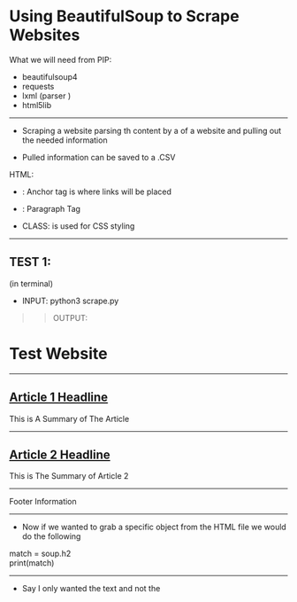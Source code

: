 # Using BeautifulSoup to Scrape Websites


What we will need from PIP:
- beautifulsoup4
- requests
- lxml (parser )
- html5lib

-----------------------------------

* Scraping a website parsing th content by a of a website and pulling out the needed information

* Pulled information can be saved to a .CSV


HTML:
- <a>: Anchor tag is where links will be placed

- <p>: Paragraph Tag


- CLASS: is used for CSS styling

---------
TEST 1:
----------
(in terminal)

- INPUT: python3 scrape.py

>> OUTPUT:

<!DOCTYPE html>
<html>
 <head>
  <meta charset="utf-8"/>
  <meta content="IE=edge" http-equiv="X-UA-Compatible"/>
  <title>
  </title>
  <link href="" rel="stylesheet"/>
 </head>
 <body>
  <h1 id="site_title">
   Test Website
  </h1>
  <hr/>
  <div class="article">
   <h2>
    <a href="article_1.html">
     Article 1 Headline
    </a>
   </h2>
   <p>
    This is A Summary of The Article
   </p>
  </div>
  <hr/>
  <div class="article">
   <h2>
    <a href="article_2.html">
     Article 2 Headline
    </a>
   </h2>
   <p>
    This is The Summary of Article 2
   </p>
  </div>
  <hr/>
  <div class="footer">
   <p>
    Footer Information
   </p>
  </div>
 </body>
</html>

-------------------------------------------------------------
- Now if we wanted to grab a specific object from the HTML file we would do 
the following

 match = soup.h2  
 print(match)  

-------------------------------------------------------------
- Say I only wanted the text and not the <title> tags, we would do the following:

match = soup.h2.text
print(match)

OUTPUT: Article 1 Headline


-------------------------------------------------------------
- As you can see when we run this we are only pulling the first H2, though what
if that wasnt what we were looking for, what if what we wanted was a lil more
down the page or if were looking for the FOOTER h2?

match = soup.find('div',class_='footer')
print(match

OUTPUT:

<div class="footer">
<p>Footer Information</p>
</div>


- the find() method will allow the user to scrape a specific area of the source code 

-  within the find() method we can pass in arguments to find exactly what we re looking for

  ('div', class_='footer') 


  ARGUMENTS

- div : is what we re looking for

* NOTE: that these tags may match any attributes that we might have so, instead of a class we can also search for an ID (within HTML FILE) 

- class_'footer': NOTE:  The read reason for the _ is class is a SPECIAL keyword within Python

-------------------------------------------------------------

article = soup.find('div',class_='article')
# print(match)

headline = article.h2.a.text
print(headline)

>> OUTPUT: Article 1 Headline

-------------------------------------------------------------

article = soup.find('div',class_='article')
# print(match)

headline = article.h2.a.text
print(headline)

summary = article.p.text
print(summary)

>> OUTPUT: 

Article 1 Headline
This is A Summary of The Article

-------------------------------------------------------------

- Now that we know exacly what we are looking for, we can go ahead and create a (FOR) loop to scrape up everything that matches our search:

	for article in soup.find_all('div',class_='article'):
	print()
	headline = article.h2.a.text
	print(headline)
	
	summary = article.p.text
	print(summary)

	print()

>> OUTPUT:

Article 1 Headline
This is A Summary of The Article


Article 2 Headline
This is The Summary of Article 2

-------------------------------------------------------------

				# SCRAPING FROM AN ACTUAL SITE

- https://coreyms.com/

	source = requests.get('https://coreyms.com/').text
	soup = BeautifulSoup(source,'lxml')
	
	print(soup.prettify())


>> OUTPUT:

	(WARNINING: SOUCE CODE BELOW LIKE VERY VERY LONG)

  zip
          </a>
          ,
          <a href="https://coreyms.com/tag/zipfile" rel="tag">
           zipfile
          </a>
         </span>
        </p>
       </footer>
      </article>
      <article class="post-1665 post type-post status-publish format-standard has-post-thumbnail category-development category-python tag-data-analysis tag-data-science tag-stack-overflow entry" itemscope="" itemtype="https://schema.org/CreativeWork">
       <header class="entry-header">
        <h2 class="entry-title" itemprop="headline">
         <a class="entry-title-link" href="https://coreyms.com/development/python/python-data-science-tutorial-analyzing-the-2019-stack-overflow-developer-survey" rel="bookmark">
          Python Data Science Tutorial: Analyzing the 2019 Stack Overflow Developer Survey
         </a>
        </h2>
        <p class="entry-meta">
         <time class="entry-time" datetime="2019-10-17T12:35:51-04:00" itemprop="datePublished">
          October 17, 2019
         </time>
         by
         <span class="entry-author" itemprop="author" itemscope="" itemtype="https://schema.org/Person">
          <a class="entry-author-link" href="https://coreyms.com/author/coreymschafer" itemprop="url" rel="author">
           <span class="entry-author-name" itemprop="name">
            Corey Schafer
           </span>
          </a>
         </span>
         <span class="entry-comments-link">
          <a href="https://coreyms.com/development/python/python-data-science-tutorial-analyzing-the-2019-stack-overflow-developer-survey#respond">
           <span class="dsq-postid" data-dsqidentifier="1665 http://coreyms.com/?p=1665">
            Leave a Comment
           </span>
          </a>
         </span>
        </p>
       </header>
       <div class="entry-content" itemprop="text">
        <p>
         In this Python Programming video, we will be learning how to download and analyze real-world data from the 2019 Stack Overflow Developer Survey. This is terrific practice for anyone getting into the data science field. We will learn different ways to analyze this data and also some best practices. Let’s get started…
        </p>
        <figure class="wp-block-embed-youtube wp-block-embed is-type-video is-provider-youtube wp-embed-aspect-16-9 wp-has-aspect-ratio">
         <div class="wp-block-embed__wrapper">
          <span class="embed-youtube" style="text-align:center; display: block;">
           <iframe allowfullscreen="true" class="youtube-player" height="360" src="https://www.youtube.com/embed/_P7X8tMplsw?version=3&amp;rel=1&amp;fs=1&amp;autohide=2&amp;showsearch=0&amp;showinfo=1&amp;iv_load_policy=1&amp;wmode=transparent" style="border:0;" width="640">
           </iframe>
          </span>
         </div>
        </figure>
       </div>
       <footer class="entry-footer">
        <p class="entry-meta">
         <span class="entry-categories">
          Filed Under:
          <a href="https://coreyms.com/category/development" rel="category tag">
           Development
          </a>
          ,
          <a href="https://coreyms.com/category/development/python" rel="category tag">
           Python
          </a>
         </span>
         <span class="entry-tags">
          Tagged With:
          <a href="https://coreyms.com/tag/data-analysis" rel="tag">
           data analysis
          </a>
          ,
          <a href="https://coreyms.com/tag/data-science" rel="tag">
           Data Science
          </a>
          ,
          <a href="https://coreyms.com/tag/stack-overflow" rel="tag">
           stack overflow
          </a>
         </span>
        </p>
       </footer>
      </article>
      <article class="post-1661 post type-post status-publish format-standard has-post-thumbnail category-development category-python tag-asynchronous tag-concurrent-futures tag-multiprocessing tag-parallel tag-threading entry" itemscope="" itemtype="https://schema.org/CreativeWork">
       <header class="entry-header">
        <h2 class="entry-title" itemprop="headline">
         <a class="entry-title-link" href="https://coreyms.com/development/python/python-multiprocessing-tutorial-run-code-in-parallel-using-the-multiprocessing-module" rel="bookmark">
          Python Multiprocessing Tutorial: Run Code in Parallel Using the Multiprocessing Module
         </a>
        </h2>
        <p class="entry-meta">
         <time class="entry-time" datetime="2019-09-21T10:59:18-04:00" itemprop="datePublished">
          September 21, 2019
         </time>
         by
         <span class="entry-author" itemprop="author" itemscope="" itemtype="https://schema.org/Person">
          <a class="entry-author-link" href="https://coreyms.com/author/coreymschafer" itemprop="url" rel="author">
           <span class="entry-author-name" itemprop="name">
            Corey Schafer
           </span>
          </a>
         </span>
         <span class="entry-comments-link">
          <a href="https://coreyms.com/development/python/python-multiprocessing-tutorial-run-code-in-parallel-using-the-multiprocessing-module#respond">
           <span class="dsq-postid" data-dsqidentifier="1661 http://coreyms.com/?p=1661">
            Leave a Comment
           </span>
          </a>
         </span>
        </p>
       </header>
       <div class="entry-content" itemprop="text">
        <p>
         In this Python Programming video, we will be learning how to run code in parallel using the multiprocessing module. We will also look at how to process multiple high-resolution images at the same time using a ProcessPoolExecutor from the concurrent.futures module. Let’s get started…
        </p>
        <figure class="wp-block-embed-youtube wp-block-embed is-type-video is-provider-youtube wp-embed-aspect-16-9 wp-has-aspect-ratio">
         <div class="wp-block-embed__wrapper">
          <span class="embed-youtube" style="text-align:center; display: block;">
           <iframe allowfullscreen="true" class="youtube-player" height="360" src="https://www.youtube.com/embed/fKl2JW_qrso?version=3&amp;rel=1&amp;fs=1&amp;autohide=2&amp;showsearch=0&amp;showinfo=1&amp;iv_load_policy=1&amp;wmode=transparent" style="border:0;" width="640">
           </iframe>
          </span>
         </div>
        </figure>
       </div>
       <footer class="entry-footer">
        <p class="entry-meta">
         <span class="entry-categories">
          Filed Under:
          <a href="https://coreyms.com/category/development" rel="category tag">
           Development
          </a>
          ,
          <a href="https://coreyms.com/category/development/python" rel="category tag">
           Python
          </a>
         </span>
         <span class="entry-tags">
          Tagged With:
          <a href="https://coreyms.com/tag/asynchronous" rel="tag">
           asynchronous
          </a>
          ,
          <a href="https://coreyms.com/tag/concurrent-futures" rel="tag">
           concurrent.futures
          </a>
          ,
          <a href="https://coreyms.com/tag/multiprocessing" rel="tag">
           multiprocessing
          </a>
          ,
          <a href="https://coreyms.com/tag/parallel" rel="tag">
           parallel
          </a>
          ,
          <a href="https://coreyms.com/tag/threading" rel="tag">
           threading
          </a>
         </span>
        </p>
       </footer>
      </article>
      <article class="post-1658 post type-post status-publish format-standard has-post-thumbnail category-development category-python tag-asynchronous tag-concurrency tag-multiprocessing tag-threading entry" itemscope="" itemtype="https://schema.org/CreativeWork">
       <header class="entry-header">
        <h2 class="entry-title" itemprop="headline">
         <a class="entry-title-link" href="https://coreyms.com/development/python/python-threading-tutorial-run-code-concurrently-using-the-threading-module" rel="bookmark">
          Python Threading Tutorial: Run Code Concurrently Using the Threading Module
         </a>
        </h2>
        <p class="entry-meta">
         <time class="entry-time" datetime="2019-09-12T10:49:54-04:00" itemprop="datePublished">
          September 12, 2019
         </time>
         by
         <span class="entry-author" itemprop="author" itemscope="" itemtype="https://schema.org/Person">
          <a class="entry-author-link" href="https://coreyms.com/author/coreymschafer" itemprop="url" rel="author">
           <span class="entry-author-name" itemprop="name">
            Corey Schafer
           </span>
          </a>
         </span>
         <span class="entry-comments-link">
          <a href="https://coreyms.com/development/python/python-threading-tutorial-run-code-concurrently-using-the-threading-module#respond">
           <span class="dsq-postid" data-dsqidentifier="1658 http://coreyms.com/?p=1658">
            Leave a Comment
           </span>
          </a>
         </span>
        </p>
       </header>
       <div class="entry-content" itemprop="text">
        <p>
         In this Python Programming video, we will be learning how to run threads concurrently using the threading module. We will also look at how to download multiple high-resolution images online using a ThreadPoolExecutor from the concurrent.futures module. Let’s get started…
        </p>
        <figure class="wp-block-embed-youtube wp-block-embed is-type-video is-provider-youtube wp-embed-aspect-16-9 wp-has-aspect-ratio">
         <div class="wp-block-embed__wrapper">
          <span class="embed-youtube" style="text-align:center; display: block;">
           <iframe allowfullscreen="true" class="youtube-player" height="360" src="https://www.youtube.com/embed/IEEhzQoKtQU?version=3&amp;rel=1&amp;fs=1&amp;autohide=2&amp;showsearch=0&amp;showinfo=1&amp;iv_load_policy=1&amp;wmode=transparent" style="border:0;" width="640">
           </iframe>
          </span>
         </div>
        </figure>
       </div>
       <footer class="entry-footer">
        <p class="entry-meta">
         <span class="entry-categories">
          Filed Under:
          <a href="https://coreyms.com/category/development" rel="category tag">
           Development
          </a>
          ,
          <a href="https://coreyms.com/category/development/python" rel="category tag">
           Python
          </a>
         </span>
         <span class="entry-tags">
          Tagged With:
          <a href="https://coreyms.com/tag/asynchronous" rel="tag">
           asynchronous
          </a>
          ,
          <a href="https://coreyms.com/tag/concurrency" rel="tag">
           concurrency
          </a>
          ,
          <a href="https://coreyms.com/tag/multiprocessing" rel="tag">
           multiprocessing
          </a>
          ,
          <a href="https://coreyms.com/tag/threading" rel="tag">
           threading
          </a>
         </span>
        </p>
       </footer>
      </article>
      <article class="post-1655 post type-post status-publish format-standard category-general entry" itemscope="" itemtype="https://schema.org/CreativeWork">
       <header class="entry-header">
        <h2 class="entry-title" itemprop="headline">
         <a class="entry-title-link" href="https://coreyms.com/general/update-2019-09-03" rel="bookmark">
          Update (2019-09-03)
         </a>
        </h2>
        <p class="entry-meta">
         <time class="entry-time" datetime="2019-09-03T16:42:01-04:00" itemprop="datePublished">
          September 3, 2019
         </time>
         by
         <span class="entry-author" itemprop="author" itemscope="" itemtype="https://schema.org/Person">
          <a class="entry-author-link" href="https://coreyms.com/author/coreymschafer" itemprop="url" rel="author">
           <span class="entry-author-name" itemprop="name">
            Corey Schafer
           </span>
          </a>
         </span>
         <span class="entry-comments-link">
          <a href="https://coreyms.com/general/update-2019-09-03#respond">
           <span class="dsq-postid" data-dsqidentifier="1655 http://coreyms.com/?p=1655">
            Leave a Comment
           </span>
          </a>
         </span>
        </p>
       </header>
       <div class="entry-content" itemprop="text">
        <p>
         Hey everyone. I wanted to give you an update on my videos. I will be releasing videos on threading and multiprocessing within the next week. Thanks so much for your patience. I currently have a temporary recording studio setup at my Airbnb that will allow me to record and edit the threading/multiprocessing videos. I am going to be moving into my new house in 10 days and once I have my recording studio setup then you can expect much faster video releases. I really appreciate how patient everyone has been while I go through this move, especially those of you who are contributing monthly through YouTube
        </p>
       </div>
       <footer class="entry-footer">
        <p class="entry-meta">
         <span class="entry-categories">
          Filed Under:
          <a href="https://coreyms.com/category/general" rel="category tag">
           General
          </a>
         </span>
        </p>
       </footer>
      </article>
      <article class="post-1651 post type-post status-publish format-standard has-post-thumbnail category-development category-python tag-vs-is tag-equality tag-identity entry" itemscope="" itemtype="https://schema.org/CreativeWork">
       <header class="entry-header">
        <h2 class="entry-title" itemprop="headline">
         <a class="entry-title-link" href="https://coreyms.com/development/python/python-quick-tip-the-difference-between-and-is-equality-vs-identity" rel="bookmark">
          Python Quick Tip: The Difference Between “==” and “is” (Equality vs Identity)
         </a>
        </h2>
        <p class="entry-meta">
         <time class="entry-time" datetime="2019-08-06T12:17:28-04:00" itemprop="datePublished">
          August 6, 2019
         </time>
         by
         <span class="entry-author" itemprop="author" itemscope="" itemtype="https://schema.org/Person">
          <a class="entry-author-link" href="https://coreyms.com/author/coreymschafer" itemprop="url" rel="author">
           <span class="entry-author-name" itemprop="name">
            Corey Schafer
           </span>
          </a>
         </span>
         <span class="entry-comments-link">
          <a href="https://coreyms.com/development/python/python-quick-tip-the-difference-between-and-is-equality-vs-identity#respond">
           <span class="dsq-postid" data-dsqidentifier="1651 http://coreyms.com/?p=1651">
            Leave a Comment
           </span>
          </a>
         </span>
        </p>
       </header>
       <div class="entry-content" itemprop="text">
        <p>
         In this Python Programming Tutorial, we will be learning the difference between using “==” and the “is” keyword when doing comparisons. The difference between these is that “==” checks to see if values are equal, and the “is” keyword checks their identity, which means it’s going to check if the values are identical in terms of being the same object in memory. We’ll learn more in the video. Let’s get started…
        </p>
        <figure class="wp-block-embed-youtube wp-block-embed is-type-video is-provider-youtube wp-embed-aspect-16-9 wp-has-aspect-ratio">
         <div class="wp-block-embed__wrapper">
          <span class="embed-youtube" style="text-align:center; display: block;">
           <iframe allowfullscreen="true" class="youtube-player" height="360" src="https://www.youtube.com/embed/mO_dS3rXDIs?version=3&amp;rel=1&amp;fs=1&amp;autohide=2&amp;showsearch=0&amp;showinfo=1&amp;iv_load_policy=1&amp;wmode=transparent" style="border:0;" width="640">
           </iframe>
          </span>
         </div>
        </figure>
       </div>
       <footer class="entry-footer">
        <p class="entry-meta">
         <span class="entry-categories">
          Filed Under:
          <a href="https://coreyms.com/category/development" rel="category tag">
           Development
          </a>
          ,
          <a href="https://coreyms.com/category/development/python" rel="category tag">
           Python
          </a>
         </span>
         <span class="entry-tags">
          Tagged With:
          <a href="https://coreyms.com/tag/vs-is" rel="tag">
           == vs is
          </a>
          ,
          <a href="https://coreyms.com/tag/equality" rel="tag">
           equality
          </a>
          ,
          <a href="https://coreyms.com/tag/identity" rel="tag">
           identity
          </a>
         </span>
        </p>
       </footer>
      </article>
      <article class="post-1647 post type-post status-publish format-standard has-post-thumbnail category-development category-python tag-standard-library tag-subprocess entry" itemscope="" itemtype="https://schema.org/CreativeWork">
       <header class="entry-header">
        <h2 class="entry-title" itemprop="headline">
         <a class="entry-title-link" href="https://coreyms.com/development/python/python-tutorial-calling-external-commands-using-the-subprocess-module" rel="bookmark">
          Python Tutorial: Calling External Commands Using the Subprocess Module
         </a>
        </h2>
        <p class="entry-meta">
         <time class="entry-time" datetime="2019-07-24T15:26:19-04:00" itemprop="datePublished">
          July 24, 2019
         </time>
         by
         <span class="entry-author" itemprop="author" itemscope="" itemtype="https://schema.org/Person">
          <a class="entry-author-link" href="https://coreyms.com/author/coreymschafer" itemprop="url" rel="author">
           <span class="entry-author-name" itemprop="name">
            Corey Schafer
           </span>
          </a>
         </span>
         <span class="entry-comments-link">
          <a href="https://coreyms.com/development/python/python-tutorial-calling-external-commands-using-the-subprocess-module#respond">
           <span class="dsq-postid" data-dsqidentifier="1647 http://coreyms.com/?p=1647">
            Leave a Comment
           </span>
          </a>
         </span>
        </p>
       </header>
       <div class="entry-content" itemprop="text">
        <p>
         In this Python Programming Tutorial, we will be learning how to run external commands using the subprocess module from the standard library. We will learn how to run commands, capture the output, handle errors, and also how to pipe output into other commands. Let’s get started…
        </p>
        <figure class="wp-block-embed-youtube wp-block-embed is-type-video is-provider-youtube wp-embed-aspect-16-9 wp-has-aspect-ratio">
         <div class="wp-block-embed__wrapper">
          <span class="embed-youtube" style="text-align:center; display: block;">
           <iframe allowfullscreen="true" class="youtube-player" height="360" src="https://www.youtube.com/embed/2Fp1N6dof0Y?version=3&amp;rel=1&amp;fs=1&amp;autohide=2&amp;showsearch=0&amp;showinfo=1&amp;iv_load_policy=1&amp;wmode=transparent" style="border:0;" width="640">
           </iframe>
          </span>
         </div>
        </figure>
       </div>
       <footer class="entry-footer">
        <p class="entry-meta">
         <span class="entry-categories">
          Filed Under:
          <a href="https://coreyms.com/category/development" rel="category tag">
           Development
          </a>
          ,
          <a href="https://coreyms.com/category/development/python" rel="category tag">
           Python
          </a>
         </span>
         <span class="entry-tags">
          Tagged With:
          <a href="https://coreyms.com/tag/standard-library" rel="tag">
           standard library
          </a>
          ,
          <a href="https://coreyms.com/tag/subprocess" rel="tag">
           subprocess
          </a>
         </span>
        </p>
       </footer>
      </article>
      <article class="post-1642 post type-post status-publish format-standard has-post-thumbnail category-development category-python tag-development-environment tag-visual-studio-code tag-visual-studios tag-vs-code tag-vscode entry" itemscope="" itemtype="https://schema.org/CreativeWork">
       <header class="entry-header">
        <h2 class="entry-title" itemprop="headline">
         <a class="entry-title-link" href="https://coreyms.com/development/python/visual-studio-code-windows-setting-up-a-python-development-environment-and-complete-overview" rel="bookmark">
          Visual Studio Code (Windows) – Setting up a Python Development Environment and Complete Overview
         </a>
        </h2>
        <p class="entry-meta">
         <time class="entry-time" datetime="2019-05-01T14:03:24-04:00" itemprop="datePublished">
          May 1, 2019
         </time>
         by
         <span class="entry-author" itemprop="author" itemscope="" itemtype="https://schema.org/Person">
          <a class="entry-author-link" href="https://coreyms.com/author/coreymschafer" itemprop="url" rel="author">
           <span class="entry-author-name" itemprop="name">
            Corey Schafer
           </span>
          </a>
         </span>
         <span class="entry-comments-link">
          <a href="https://coreyms.com/development/python/visual-studio-code-windows-setting-up-a-python-development-environment-and-complete-overview#respond">
           <span class="dsq-postid" data-dsqidentifier="1642 http://coreyms.com/?p=1642">
            Leave a Comment
           </span>
          </a>
         </span>
        </p>
       </header>
       <div class="entry-content" itemprop="text">
        <p>
         In this Python Programming Tutorial, we will be learning how to set up a Python development environment in VSCode on Windows. VSCode is a very nice free editor for writing Python applications and many developers are now switching over to this editor. In this video, we will learn how to install VSCode, get the Python extension installed, how to change Python interpreters, create virtual environments, format/lint our code, how to use Git within VSCode, how to debug our programs, how unit testing works, and more. We have a lot to cover, so let’s go ahead and get started…
        </p>
        <p>
         VSCode on MacOS – https://youtu.be/06I63_p-2A4
        </p>
        <p>
         Timestamps for topics in this tutorial:
         <br/>
         Installation – 1:13
         <br/>
         Python Extension – 5:48
         <br/>
         Switching Interpreters – 10:04
         <br/>
         Changing Color Themes – 12:35
         <br/>
         VSCode Settings – 16:16
         <br/>
         Set Default Python – 21:33
         <br/>
         Using Virtual Environments – 25:10
         <br/>
         IntelliSense – 29:45
         <br/>
         Code Formatting – 32:13
         <br/>
         Code Linting – 37:06
         <br/>
         Code Runner Extension – 39:42
         <br/>
         Git Integration – 47:44
         <br/>
         Use Different Terminal – 51:07
         <br/>
         Debugging – 58:45
         <br/>
         Unit Testing – 1:03:25
         <br/>
         Zen Mode – 1:09:55
        </p>
        <figure class="wp-block-embed-youtube wp-block-embed is-type-video is-provider-youtube wp-embed-aspect-16-9 wp-has-aspect-ratio">
         <div class="wp-block-embed__wrapper">
          <span class="embed-youtube" style="text-align:center; display: block;">
           <iframe allowfullscreen="true" class="youtube-player" height="360" src="https://www.youtube.com/embed/-nh9rCzPJ20?version=3&amp;rel=1&amp;fs=1&amp;autohide=2&amp;showsearch=0&amp;showinfo=1&amp;iv_load_policy=1&amp;wmode=transparent" style="border:0;" width="640">
           </iframe>
          </span>
         </div>
        </figure>
       </div>
       <footer class="entry-footer">
        <p class="entry-meta">
         <span class="entry-categories">
          Filed Under:
          <a href="https://coreyms.com/category/development" rel="category tag">
           Development
          </a>
          ,
          <a href="https://coreyms.com/category/development/python" rel="category tag">
           Python
          </a>
         </span>
         <span class="entry-tags">
          Tagged With:
          <a href="https://coreyms.com/tag/development-environment" rel="tag">
           Development Environment
          </a>
          ,
          <a href="https://coreyms.com/tag/visual-studio-code" rel="tag">
           visual studio code
          </a>
          ,
          <a href="https://coreyms.com/tag/visual-studios" rel="tag">
           visual studios
          </a>
          ,
          <a href="https://coreyms.com/tag/vs-code" rel="tag">
           vs code
          </a>
          ,
          <a href="https://coreyms.com/tag/vscode" rel="tag">
           vscode
          </a>
         </span>
        </p>
       </footer>
      </article>
      <article class="post-1639 post type-post status-publish format-standard has-post-thumbnail category-development category-python tag-development-environment tag-visual-studio-code tag-visual-studios tag-vs-code tag-vscode entry" itemscope="" itemtype="https://schema.org/CreativeWork">
       <header class="entry-header">
        <h2 class="entry-title" itemprop="headline">
         <a class="entry-title-link" href="https://coreyms.com/development/python/visual-studio-code-mac-setting-up-a-python-development-environment-and-complete-overview" rel="bookmark">
          Visual Studio Code (Mac) – Setting up a Python Development Environment and Complete Overview
         </a>
        </h2>
        <p class="entry-meta">
         <time class="entry-time" datetime="2019-05-01T14:01:45-04:00" itemprop="datePublished">
          May 1, 2019
         </time>
         by
         <span class="entry-author" itemprop="author" itemscope="" itemtype="https://schema.org/Person">
          <a class="entry-author-link" href="https://coreyms.com/author/coreymschafer" itemprop="url" rel="author">
           <span class="entry-author-name" itemprop="name">
            Corey Schafer
           </span>
          </a>
         </span>
         <span class="entry-comments-link">
          <a href="https://coreyms.com/development/python/visual-studio-code-mac-setting-up-a-python-development-environment-and-complete-overview#respond">
           <span class="dsq-postid" data-dsqidentifier="1639 http://coreyms.com/?p=1639">
            Leave a Comment
           </span>
          </a>
         </span>
        </p>
       </header>
       <div class="entry-content" itemprop="text">
        <p>
         In this Python Programming Tutorial, we will be learning how to set up a Python development environment in VSCode on MacOS. VSCode is a very nice free editor for writing Python applications and many developers are now switching over to this editor. In this video, we will learn how to install VSCode, get the Python extension installed, how to change Python interpreters, create virtual environments, format/lint our code, how to use Git within VSCode, how to debug our programs, how unit testing works, and more. We have a lot to cover, so let’s go ahead and get started…
        </p>
        <p>
         VSCode on Windows – https://youtu.be/-nh9rCzPJ20
        </p>
        <p>
         Timestamps for topics in this tutorial:
         <br/>
         Installation – 1:11
         <br/>
         Python Extension – 6:21
         <br/>
         Switching Interpreters – 10:16
         <br/>
         Changing Color Themes – 13:08
         <br/>
         VSCode Settings – 17:12
         <br/>
         Set Default Python – 22:24
         <br/>
         Using Virtual Environments – 25:52
         <br/>
         IntelliSense – 30:28
         <br/>
         Code Formatting – 33:08
         <br/>
         Code Linting – 38:01
         <br/>
         Code Runner Extension – 40:45
         <br/>
         Git Integration – 49:05
         <br/>
         Debugging – 58:15
         <br/>
         Unit Testing – 1:02:38
         <br/>
         Zen Mode – 1:10:42
        </p>
        <figure class="wp-block-embed-youtube wp-block-embed is-type-video is-provider-youtube wp-embed-aspect-16-9 wp-has-aspect-ratio">
         <div class="wp-block-embed__wrapper">
          <span class="embed-youtube" style="text-align:center; display: block;">
           <iframe allowfullscreen="true" class="youtube-player" height="360" src="https://www.youtube.com/embed/06I63_p-2A4?version=3&amp;rel=1&amp;fs=1&amp;autohide=2&amp;showsearch=0&amp;showinfo=1&amp;iv_load_policy=1&amp;wmode=transparent" style="border:0;" width="640">
           </iframe>
          </span>
         </div>
        </figure>
       </div>
       <footer class="entry-footer">
        <p class="entry-meta">
         <span class="entry-categories">
          Filed Under:
          <a href="https://coreyms.com/category/development" rel="category tag">
           Development
          </a>
          ,
          <a href="https://coreyms.com/category/development/python" rel="category tag">
           Python
          </a>
         </span>
         <span class="entry-tags">
          Tagged With:
          <a href="https://coreyms.com/tag/development-environment" rel="tag">
           Development Environment
          </a>
          ,
          <a href="https://coreyms.com/tag/visual-studio-code" rel="tag">
           visual studio code
          </a>
          ,
          <a href="https://coreyms.com/tag/visual-studios" rel="tag">
           visual studios
          </a>
          ,
          <a href="https://coreyms.com/tag/vs-code" rel="tag">
           vs code
          </a>
          ,
          <a href="https://coreyms.com/tag/vscode" rel="tag">
           vscode
          </a>
         </span>
        </p>
       </footer>
      </article>
      <article class="post-1634 post type-post status-publish format-standard has-post-thumbnail category-development category-python tag-common-errors tag-common-mistakes tag-functions tag-mutable-default-arguments entry" itemscope="" itemtype="https://schema.org/CreativeWork">
       <header class="entry-header">
        <h2 class="entry-title" itemprop="headline">
         <a class="entry-title-link" href="https://coreyms.com/development/python/clarifying-the-issues-with-mutable-default-arguments" rel="bookmark">
          Clarifying the Issues with Mutable Default Arguments
         </a>
        </h2>
        <p class="entry-meta">
         <time class="entry-time" datetime="2019-04-24T11:46:42-04:00" itemprop="datePublished">
          April 24, 2019
         </time>
         by
         <span class="entry-author" itemprop="author" itemscope="" itemtype="https://schema.org/Person">
          <a class="entry-author-link" href="https://coreyms.com/author/coreymschafer" itemprop="url" rel="author">
           <span class="entry-author-name" itemprop="name">
            Corey Schafer
           </span>
          </a>
         </span>
         <span class="entry-comments-link">
          <a href="https://coreyms.com/development/python/clarifying-the-issues-with-mutable-default-arguments#respond">
           <span class="dsq-postid" data-dsqidentifier="1634 http://coreyms.com/?p=1634">
            Leave a Comment
           </span>
          </a>
         </span>
        </p>
       </header>
       <div class="entry-content" itemprop="text">
        <p>
         In this Python Programming Tutorial, we will be clarifying the issues with mutable default arguments. We discussed this in my last video titled “5 Common Python Mistakes and How to Fix Them”, but I received many comments from people who were still confused. So we will be doing a deeper dive to explain exactly what is going on here. Let’s get started…
        </p>
        <figure class="wp-block-embed-youtube wp-block-embed is-type-video is-provider-youtube wp-embed-aspect-16-9 wp-has-aspect-ratio">
         <div class="wp-block-embed__wrapper">
          <span class="embed-youtube" style="text-align:center; display: block;">
           <iframe allowfullscreen="true" class="youtube-player" height="360" src="https://www.youtube.com/embed/_JGmemuINww?version=3&amp;rel=1&amp;fs=1&amp;autohide=2&amp;showsearch=0&amp;showinfo=1&amp;iv_load_policy=1&amp;wmode=transparent" style="border:0;" width="640">
           </iframe>
          </span>
         </div>
        </figure>
       </div>
       <footer class="entry-footer">
        <p class="entry-meta">
         <span class="entry-categories">
          Filed Under:
          <a href="https://coreyms.com/category/development" rel="category tag">
           Development
          </a>
          ,
          <a href="https://coreyms.com/category/development/python" rel="category tag">
           Python
          </a>
         </span>
         <span class="entry-tags">
          Tagged With:
          <a href="https://coreyms.com/tag/common-errors" rel="tag">
           common errors
          </a>
          ,
          <a href="https://coreyms.com/tag/common-mistakes" rel="tag">
           common mistakes
          </a>
          ,
          <a href="https://coreyms.com/tag/functions" rel="tag">
           functions
          </a>
          ,
          <a href="https://coreyms.com/tag/mutable-default-arguments" rel="tag">
           mutable default arguments
          </a>
         </span>
        </p>
       </footer>
      </article>
      <div class="archive-pagination pagination">
       <ul>
        <li class="active">
         <a aria-current="page" aria-label="Current page" href="https://coreyms.com/">
          1
         </a>
        </li>
        <li>
         <a href="https://coreyms.com/page/2">
          2
         </a>
        </li>
        <li>
         <a href="https://coreyms.com/page/3">
          3
         </a>
        </li>
        <li class="pagination-omission">
         …
        </li>
        <li>
         <a href="https://coreyms.com/page/17">
          17
         </a>
        </li>
        <li class="pagination-next">
         <a href="https://coreyms.com/page/2">
          Next Page »
         </a>
        </li>
       </ul>
      </div>
     </main>
     <aside aria-label="Primary Sidebar" class="sidebar sidebar-primary widget-area" itemscope="" itemtype="https://schema.org/WPSideBar" role="complementary">
      <section class="widget widget_text" id="text-5">
       <div class="widget-wrap">
        <h4 class="widget-title widgettitle">
         Main Contributor
        </h4>
        <div class="textwidget">
         <ul>
          <li>
           <b>
            Andre Nevares
           </b>
          </li>
         </ul>
         <h4 style="margin-top: 25px; font-size: 17px;">
          Top Contributors (17)
         </h4>
         <ul>
          <li>
           Andre Nevares
          </li>
          <li>
           Cyril Hediger
          </li>
          <li>
           Abhilash Rajan
          </li>
          <li>
           Hien Nguyen
          </li>
          <li>
           Alan Hawse – iotexpert.com
          </li>
          <li>
           Just a Guy
          </li>
          <li>
           Alex Canady
          </li>
          <li>
           Sergey Trubin
          </li>
          <li>
           Justin Presley
          </li>
          <li>
           Sirake
          </li>
          <li>
           chris
          </li>
          <li>
           Jerome Massey
          </li>
          <li>
           Robert Butler
          </li>
          <li>
           Jonathan Llovet
          </li>
          <li>
           David Myers
          </li>
          <li>
           Karthik
          </li>
          <li>
           Michael Zoitas
          </li>
         </ul>
         <hr style="border: 0; border-bottom: 1px dotted #ddd;"/>
         <p>
          <b>
           Thank You!
          </b>
          If you would like to have your name listed as a contributor and support the website, you can do so through
          <a href="https://www.patreon.com/coreyms" rel="noopener noreferrer" target="_blank">
           my Patreon Page
          </a>
          . I am extremely grateful for any support.
         </p>
        </div>
       </div>
      </section>
      <section class="widget widget_search" id="search-3">
       <div class="widget-wrap">
        <h4 class="widget-title widgettitle">
         Search CoreyMS.com
        </h4>
        <form action="https://coreyms.com/" class="search-form" itemprop="potentialAction" itemscope="" itemtype="https://schema.org/SearchAction" method="get" role="search">
         <input class="search-form-input" id="searchform-5f699085432363.95677964" itemprop="query-input" name="s" placeholder="Search this website" type="search"/>
         <input class="search-form-submit" type="submit" value="Search"/>
         <meta content="https://coreyms.com/?s={s}" itemprop="target"/>
        </form>
       </div>
      </section>
      <section class="widget enews-widget" id="enews-ext-4">
       <div class="widget-wrap">
        <div class="enews">
         <h4 class="widget-title widgettitle">
          Subscribe to Future Posts
         </h4>
         <form action="//coreyms.us9.list-manage.com/subscribe/post?u=f4df8a0f0be5d3754ed52b1ef&amp;id=5b06358625" id="subscribeenews-ext-4" method="post" name="enews-ext-4" onsubmit="if ( subbox1.value == 'First Name') { subbox1.value = ''; } if ( subbox2.value == 'Last Name') { subbox2.value = ''; }" target="_blank">
          <label class="screenread" for="subbox1">
           First Name
          </label>
          <input class="enews-subbox" id="subbox1" name="FNAME" placeholder="First Name" type="text" value=""/>
          <label class="screenread" for="subbox">
           E-Mail Address
          </label>
          <input id="subbox" name="EMAIL" placeholder="E-Mail Address" required="required" type="email" value=""/>
          <input id="subbutton" type="submit" value="Subscribe"/>
         </form>
        </div>
       </div>
      </section>
      <section class="widget widget_text" id="text-2">
       <div class="widget-wrap">
        <h4 class="widget-title widgettitle">
         Recommended Books
        </h4>
        <div class="textwidget">
         <a href="https://www.amazon.com/gp/product/1449355730/ref=as_li_tl?ie=UTF8&amp;camp=1789&amp;creative=9325&amp;creativeASIN=1449355730&amp;linkCode=as2&amp;tag=coreyms-20&amp;linkId=2f9ceaf471d7d35f2c2657051780fc6f" rel="noopener noreferrer" target="_blank">
          <img border="0" class="widget_book" src="//ws-na.amazon-adsystem.com/widgets/q?_encoding=UTF8&amp;MarketPlace=US&amp;ASIN=1449355730&amp;ServiceVersion=20070822&amp;ID=AsinImage&amp;WS=1&amp;Format=_SL250_&amp;tag=coreyms-20"/>
         </a>
         <img alt="" border="0" height="1" src="//ir-na.amazon-adsystem.com/e/ir?t=coreyms-20&amp;l=am2&amp;o=1&amp;a=1449355730" style="border:none !important; margin:0px !important;" width="1"/>
         <a href="https://www.amazon.com/gp/product/1491946008/ref=as_li_tl?ie=UTF8&amp;camp=1789&amp;creative=9325&amp;creativeASIN=1491946008&amp;linkCode=as2&amp;tag=coreyms-20&amp;linkId=39335cdc340fb7ce5bd51d59c57e7e54" rel="noopener noreferrer" target="_blank">
          <img border="0" class="widget_book" src="//ws-na.amazon-adsystem.com/widgets/q?_encoding=UTF8&amp;MarketPlace=US&amp;ASIN=1491946008&amp;ServiceVersion=20070822&amp;ID=AsinImage&amp;WS=1&amp;Format=_SL250_&amp;tag=coreyms-20"/>
         </a>
         <img alt="" border="0" height="1" src="//ir-na.amazon-adsystem.com/e/ir?t=coreyms-20&amp;l=am2&amp;o=1&amp;a=1491946008" style="border:none !important; margin:0px !important;" width="1"/>
         <a href="https://www.amazon.com/gp/product/1593276036/ref=as_li_tl?ie=UTF8&amp;camp=1789&amp;creative=9325&amp;creativeASIN=1593276036&amp;linkCode=as2&amp;tag=coreyms-20&amp;linkId=75ff844a147bc8cb5fb325608b286158" rel="noopener noreferrer" target="_blank">
          <img border="0" class="widget_book" src="//ws-na.amazon-adsystem.com/widgets/q?_encoding=UTF8&amp;MarketPlace=US&amp;ASIN=1593276036&amp;ServiceVersion=20070822&amp;ID=AsinImage&amp;WS=1&amp;Format=_SL250_&amp;tag=coreyms-20"/>
         </a>
         <img alt="" border="0" height="1" src="//ir-na.amazon-adsystem.com/e/ir?t=coreyms-20&amp;l=am2&amp;o=1&amp;a=1593276036" style="border:none !important; margin:0px !important;" width="1"/>
         <a href="https://www.amazon.com/gp/product/0984782850/ref=as_li_tl?ie=UTF8&amp;camp=1789&amp;creative=9325&amp;creativeASIN=0984782850&amp;linkCode=as2&amp;tag=coreyms-20&amp;linkId=e2f7c21906426f17958a1d04718e7d02" rel="noopener noreferrer" target="_blank">
          <img border="0" class="widget_book" src="//ws-na.amazon-adsystem.com/widgets/q?_encoding=UTF8&amp;MarketPlace=US&amp;ASIN=0984782850&amp;ServiceVersion=20070822&amp;ID=AsinImage&amp;WS=1&amp;Format=_SL250_&amp;tag=coreyms-20"/>
         </a>
         <img alt="" border="0" height="1" src="//ir-na.amazon-adsystem.com/e/ir?t=coreyms-20&amp;l=am2&amp;o=1&amp;a=0984782850" style="border:none !important; margin:0px !important;" width="1"/>
         <a href="https://www.amazon.com/gp/product/020161622X/ref=as_li_tl?ie=UTF8&amp;camp=1789&amp;creative=9325&amp;creativeASIN=020161622X&amp;linkCode=as2&amp;tag=coreyms-20&amp;linkId=a2699f6b6cb5814da54f71140c52f2ca" rel="noopener noreferrer" target="_blank">
          <img border="0" class="widget_book" src="//ws-na.amazon-adsystem.com/widgets/q?_encoding=UTF8&amp;MarketPlace=US&amp;ASIN=020161622X&amp;ServiceVersion=20070822&amp;ID=AsinImage&amp;WS=1&amp;Format=_SL250_&amp;tag=coreyms-20"/>
         </a>
         <img alt="" border="0" height="1" src="//ir-na.amazon-adsystem.com/e/ir?t=coreyms-20&amp;l=am2&amp;o=1&amp;a=020161622X" style="border:none !important; margin:0px !important;" width="1"/>
         <a href="https://www.amazon.com/gp/product/0201835959/ref=as_li_tl?ie=UTF8&amp;camp=1789&amp;creative=9325&amp;creativeASIN=0201835959&amp;linkCode=as2&amp;tag=coreyms-20&amp;linkId=c3de80ab4a4761f7634751cf323af13f" rel="noopener noreferrer" target="_blank">
          <img border="0" class="widget_book" src="//ws-na.amazon-adsystem.com/widgets/q?_encoding=UTF8&amp;MarketPlace=US&amp;ASIN=0201835959&amp;ServiceVersion=20070822&amp;ID=AsinImage&amp;WS=1&amp;Format=_SL250_&amp;tag=coreyms-20"/>
         </a>
         <img alt="" border="0" height="1" src="//ir-na.amazon-adsystem.com/e/ir?t=coreyms-20&amp;l=am2&amp;o=1&amp;a=0201835959" style="border:none !important; margin:0px !important;" width="1"/>
        </div>
       </div>
      </section>
      <section class="widget widget_text" id="text-3">
       <div class="widget-wrap">
        <h4 class="widget-title widgettitle">
         Podcasts I Listen To
        </h4>
        <div class="textwidget">
         <u>
          Tech Related
         </u>
         :
         <br/>
         <a href="http://talkpython.fm/">
          Talk Python To Me
         </a>
         <br/>
         <a href="http://shoptalkshow.com/">
          Shoptalk Show
         </a>
         <br/>
         <a href="http://www.se-radio.net/">
          Software Engineering Radio
         </a>
         <br/>
         <a href="http://hanselminutes.com/">
          HanselMinutes
         </a>
         <br/>
         <a href="https://blog.codepen.io/radio/">
          CodePen Radio
         </a>
         <br/>
         <br/>
         <u>
          Non-Tech Related
         </u>
         :
         <br/>
         <a href="http://www.dancarlin.com/hardcore-history-series/">
          Dan Carlin's Hardcore History
         </a>
         <br/>
         <a href="http://www.billburr.com/podcast">
          Bill Burr's Monday Morning Podcast
         </a>
         <br/>
         <a href="http://www.samharris.org/podcast">
          Waking Up with Sam Harris
         </a>
         <br/>
         <a href="http://www.startalkradio.net/shows-archive/">
          StarTalk Radio
         </a>
         <br/>
         <a href="http://carasantamaria.com/podcast/">
          Talk Nerdy with Cara Santa Maria
         </a>
        </div>
       </div>
      </section>
     </aside>
    </div>
   </div>
   <footer class="site-footer" itemscope="" itemtype="https://schema.org/WPFooter">
    <div class="wrap">
     <p>
      © 2020 ·
      <a href="http://coreyms.com">
       CoreyMS
      </a>
      · Corey Schafer
     </p>
    </div>
   </footer>
  </div>
  <link href="//cdnjs.cloudflare.com/ajax/libs/highlight.js/8.4/styles/zenburn.min.css" rel="stylesheet"/>
  <script src="//cdnjs.cloudflare.com/ajax/libs/highlight.js/8.4/highlight.min.js">
  </script>
  <script>
   hljs.initHighlightingOnLoad();
  </script>
  <script type="text/javascript">
   /* <![CDATA[ */
var wpcf7 = {"apiSettings":{"root":"https:\/\/coreyms.com\/wp-json\/contact-form-7\/v1","namespace":"contact-form-7\/v1"},"cached":"1"};
/* ]]> */
  </script>
  <script src="https://coreyms.com/wp-content/cache/minify/0fef6.js">
  </script>
  <script type="text/javascript">
   /* <![CDATA[ */
var countVars = {"disqusShortname":"coreyms"};
/* ]]> */
  </script>
  <script src="https://coreyms.com/wp-content/cache/minify/9b739.js">
  </script>
  <script async="async" defer="defer" src="https://stats.wp.com/e-202039.js" type="text/javascript">
  </script>
  <script type="text/javascript">
   _stq = window._stq || [];
	_stq.push([ 'view', {v:'ext',j:'1:8.9.1',blog:'70676981',post:'0',tz:'-4',srv:'coreyms.com'} ]);
	_stq.push([ 'clickTrackerInit', '70676981', '0' ]);
  </script>
 </body>
</html>
<!--
Performance optimized by W3 Total Cache. Learn more: https://www.w3-edge.com/products/

Page Caching using disk: enhanced (SSL caching disabled)
Minified using disk

Served from: coreyms.com @ 2020-09-22 01:49:57 by W3 Total Cache
-->


-------------------------------------------------------------------------------

- Now that we have the source code of this fools site, lets figure the exact structure of our syntax to pull exactly what we need 

 
- In the first example, we are going to figure out the how each artile is structured so that we can pull the ONLY the header and summary of each article:

source = requests.get('https://coreyms.com/').text
	* The site we re pulling from

soup = BeautifulSoup(source,'lxml')
	* (website,request)

article = soup.find('article')
	* keyword of what we are looking for

print(article.prettify())
	* .pretify() will print it out in more readable format


OUTPUT:

<article class="post-1670 post type-post status-publish format-standard has-post-thumbnail category-development category-python tag-gzip tag-shutil tag-zip tag-zipfile entry" itemscope="" itemtype="https://schema.org/CreativeWork">
 <header class="entry-header">
  <h2 class="entry-title" itemprop="headline">
   <a class="entry-title-link" href="https://coreyms.com/development/python/python-tutorial-zip-files-creating-and-extracting-zip-archives" rel="bookmark">
    Python Tutorial: Zip Files – Creating and Extracting Zip Archives
   </a>
  </h2>
  <p class="entry-meta">
   <time class="entry-time" datetime="2019-11-19T13:02:37-05:00" itemprop="datePublished">
    November 19, 2019
   </time>
   by
   <span class="entry-author" itemprop="author" itemscope="" itemtype="https://schema.org/Person">
    <a class="entry-author-link" href="https://coreyms.com/author/coreymschafer" itemprop="url" rel="author">
     <span class="entry-author-name" itemprop="name">
      Corey Schafer
     </span>
    </a>
   </span>
   <span class="entry-comments-link">
    <a href="https://coreyms.com/development/python/python-tutorial-zip-files-creating-and-extracting-zip-archives#respond">
     <span class="dsq-postid" data-dsqidentifier="1670 http://coreyms.com/?p=1670">
      Leave a Comment
     </span>
    </a>
   </span>
  </p>
 </header>
 <div class="entry-content" itemprop="text">
  <p>
   In this video, we will be learning how to create and extract zip archives. We will start by using the zipfile module, and then we will see how to do this using the shutil module. We will learn how to do this with single files and directories, as well as learning how to use gzip as well. Let’s get started…
   <br/>
  </p>
  <span class="embed-youtube" style="text-align:center; display: block;">
   <iframe allowfullscreen="true" class="youtube-player" height="360" src="https://www.youtube.com/embed/z0gguhEmWiY?version=3&amp;rel=1&amp;fs=1&amp;autohide=2&amp;showsearch=0&amp;showinfo=1&amp;iv_load_policy=1&amp;wmode=transparent" style="border:0;" width="640">
   </iframe>
  </span>
 </div>
 <footer class="entry-footer">
  <p class="entry-meta">
   <span class="entry-categories">
    Filed Under:
    <a href="https://coreyms.com/category/development" rel="category tag">
     Development
    </a>
    ,
    <a href="https://coreyms.com/category/development/python" rel="category tag">
     Python
    </a>
   </span>
   <span class="entry-tags">
    Tagged With:
    <a href="https://coreyms.com/tag/gzip" rel="tag">
     gzip
    </a>
    ,
    <a href="https://coreyms.com/tag/shutil" rel="tag">
     shutil
    </a>
    ,
    <a href="https://coreyms.com/tag/zip" rel="tag">
     zip
    </a>
    ,
    <a href="https://coreyms.com/tag/zipfile" rel="tag">
     zipfile
    </a>
   </span>
  </p>
 </footer>
</article>



_______________________________________________________________________________

source = requests.get('https://coreyms.com/').text

soup = BeautifulSoup(source,'lxml')

article = soup.find('article')

headline = article.h2.a.text

  (ARE AREA OF FOCUS) 


	<article class="post-1670 post type-post status-publish format-standard has-post-thumbnail category-development category-python tag-gzip tag-shutil tag-zip tag-zipfile entry" itemscope="" itemtype="https://schema.org/CreativeWork">
 <header class="entry-header">
  <h2 class="entry-title" itemprop="headline">
   <a class="entry-title-link" href="https://coreyms.com/development/python/python-tutorial-zip-files-creating-and-extracting-zip-archives" rel="bookmark">
    Python Tutorial: Zip Files – Creating and Extracting Zip Archives
   </a>
  </h2>


print(headline)


>> OUTPUT: Python Tutorial: Zip Files – Creating and Extracting Zip Archives


_______________________________________________________________________________

- Now we are going to focus on pulling the summary of the DIV/HEADER above: 

source = requests.get('https://coreyms.com/').text
	* our souce/website from which we are pulling from

soup = BeautifulSoup(source,'lxml')
	
article = soup.find('article')
	* keyword of DIV 

summary = article.find('div',class_="entry-content").p.text
		* within article(div) .find(div, class of the div in which we d like to pull from)

		*.p.text: only pull paragraph and text

print(summary)

>> OUTPUT:

In this video, we will be learning how to create and extract zip archives. We will start by using the zipfile module, and then we will see how to do this using the shutil module. We will learn how to do this with single files and directories, as well as learning how to use gzip as well. Let’s get started…

_______________________________________________________________________________

- Now we will pul the link/video from that area as well.

	source = requests.get('https://coreyms.com/').text
	
	soup = BeautifulSoup(source,'lxml')
	
	article = soup.find('article')
	
	vid_src = article.find('iframe',class_='youtube-player')
	print(vid_src)


>> OUTPUT:

<iframe allowfullscreen="true" class="youtube-player" height="360" src="https://www.youtube.com/embed/z0gguhEmWiY?version=3&amp;rel=1&amp;fs=1&amp;autohide=2&amp;showsearch=0&amp;showinfo=1&amp;iv_load_policy=1&amp;wmode=transparent" style="border:0;" width="640"></iframe>

- Now we if we only want to pull the embeded video:


	vid_src = article.find('iframe',class_='youtube-player')['src']


>> OUTPUT:
https://www.youtube.com/embed/z0gguhEmWiY?version=3&rel=1&fs=1&autohide=2&showsearch=0&showinfo=1&iv_load_policy=1&wmode=transparent
_______________________________________________________________________________

source = requests.get('https://coreyms.com/').text

soup = BeautifulSoup(source,'lxml')

article = soup.find('article')

vid_src = article.find('iframe',class_='youtube-player')['src']

vid_id = vid_src.split('/')
print(vid_id)

>>OUTPUT:
['https:', '', 'www.youtube.com', 'embed', 'z0gguhEmWiY?version=3&rel=1&fs=1&autohide=2&showsearch=0&showinfo=1&iv_load_policy=1&wmode=transparent']

- As you can see in the output above, our video ID is right after 'embed' and right before "?version="

- Now in the dict above, as we know they are indexed starting with 0 so let us that in a syntax to only pull that ID:


	vid_id = vid_src.split('/')[4]
	print(vid_id)


>> OUTPUT: 
z0gguhEmWiY?version=3&rel=1&fs=1&autohide=2&showsearch=0&showinfo=1&iv_load_policy=1&wmode=transparent


- We re getting closer! Now lets split the above where ? begins since we know that our ID starts right before it:


	vid_id = vid_src.split('/')[4]
	vid_id = vid_id.split('?')
	print(vid_id)


>> OUTPUT:

['z0gguhEmWiY', 'version=3&rel=1&fs=1&autohide=2&showsearch=0&showinfo=1&iv_load_policy=1&wmode=transparent']


- NOW LETS GO FOR THE KILL:

	vid_id = vid_src.split('/')[4]
	vid_id = vid_id.split('?')[0]
	print(vid_id)
		* since we split it where ? begins, we now know that the ID is indexed in 0

>> OUTPUT:

	z0gguhEmWiY


- With the needed ID we can now create our own YOUTUBE link

	from bs4 import BeautifulSoup
	import requests
	
	source = requests.get('https://coreyms.com/').text
	
	soup = BeautifulSoup(source,'lxml')
	
	article = soup.find('article')
	
	vid_src = article.find('iframe',class_='youtube-player')['src']
	
	vid_id = vid_src.split('/')[4]
	vid_id = vid_id.split('?')[0]
	
	yt_link = f'http://youtube.com/watch?v={vid_id}'
	print(yt_link)

			* f: formatted string
			* ?: QUERY parameter 
			* v={}: video
			* v={vid_id}: We are setting video to the video ID we exrated from our LONG ass parse    


>> OUTPUT: 
http://youtube.com/watch?v=z0gguhEmWiY

NOTE: That f strings are only available on Python 3.6 and up 



_______________________________________________________________________________

- Now for the grand final! Lets put together our code to scrape up exactly what we want from the site:


	from bs4 import BeautifulSoup
	import requests
	
	source = requests.get('https://coreyms.com/').text
	
	soup = BeautifulSoup(source,'lxml')
	
	for article in soup.find_all('article'):
		headline = article.h2.a.text
		print(headline)
		print()
		
		summary = article.find('div',class_="entry-content").p.text
		print(summary)
		
		vid_src = article.find('iframe',class_='youtube-player')['src']
	
		vid_id = vid_src.split('/')[4]
		vid_id = vid_id.split('?')[0]
		
		yt_link = f'http://youtube.com/watch?v={vid_id}'
		print(yt_link)

		print()

>> OUTPUT: 

Python Tutorial: Zip Files – Creating and Extracting Zip Archives
In this video, we will be learning how to create and extract zip archives. We will start by using the zipfile module, and then we will see how to do this using the shutil module. We will learn how to do this with single files and directories, as well as learning how to use gzip as well. Let’s get started…

http://youtube.com/watch?v=z0gguhEmWiY

Python Data Science Tutorial: Analyzing the 2019 Stack Overflow Developer Survey
In this Python Programming video, we will be learning how to download and analyze real-world data from the 2019 Stack Overflow Developer Survey. This is terrific practice for anyone getting into the data science field. We will learn different ways to analyze this data and also some best practices. Let’s get started…

http://youtube.com/watch?v=_P7X8tMplsw

Python Multiprocessing Tutorial: Run Code in Parallel Using the Multiprocessing Module
In this Python Programming video, we will be learning how to run code in parallel using the multiprocessing module. We will also look at how to process multiple high-resolution images at the same time using a ProcessPoolExecutor from the concurrent.futures module. Let’s get started…

http://youtube.com/watch?v=fKl2JW_qrso

Python Threading Tutorial: Run Code Concurrently Using the Threading Module
In this Python Programming video, we will be learning how to run threads concurrently using the threading module. We will also look at how to download multiple high-resolution images online using a ThreadPoolExecutor from the concurrent.futures module. Let’s get started…

http://youtube.com/watch?v=IEEhzQoKtQU

Update (2019-09-03)
Hey everyone. I wanted to give you an update on my videos. I will be releasing videos on threading and multiprocessing within the next week. Thanks so much for your patience. I currently have a temporary recording studio setup at my Airbnb that will allow me to record and edit the threading/multiprocessing videos. I am going to be moving into my new house in 10 days and once I have my recording studio setup then you can expect much faster video releases. I really appreciate how patient everyone has been while I go through this move, especially those of you who are contributing monthly through YouTube

Traceback (most recent call last):
  File "scrape.py", line 18, in <module>
    vid_src = article.find('iframe',class_='youtube-player')['src']
TypeError: 'NoneType' object is not subscriptable


-------------------------------------------------------------------------------

- As you can see in the output above, it's not entirely perfect. At the end of the output it appears that we have gotten back a trace back, this can be due to one of the posts not containing an img/video or maybe it has been changed. This can be corrected with the TRY/EXCEPT block:


 	from bs4 import BeautifulSoup
import requests
# with open('index.html') as hmtl_file:
source = requests.get('https://coreyms.com/').text

soup = BeautifulSoup(source,'lxml')

for article in soup.find_all('article'):
	headline = article.h2.a.text
	print(headline)
	print()

	summary = article.find('div',class_="entry-content").p.text
	print(summary)
	print()
	
	try:
		vid_src = article.find('iframe',class_='youtube-player')['src']

		vid_id = vid_src.split('/')[4]
		vid_id = vid_id.split('?')[0]
	
		yt_link = f'http://youtube.com/watch?v={vid_id}'		
		print(yt_link)
		print()

	except Exception as e:
		yt_link = None
	else:
		pass
	finally:
		pass

	print()


>> OUTPUT: 


Python Tutorial: Zip Files – Creating and Extracting Zip Archives

In this video, we will be learning how to create and extract zip archives. We will start by using the zipfile module, and then we will see how to do this using the shutil module. We will learn how to do this with single files and directories, as well as learning how to use gzip as well. Let’s get started…

http://youtube.com/watch?v=z0gguhEmWiY


Python Data Science Tutorial: Analyzing the 2019 Stack Overflow Developer Survey

In this Python Programming video, we will be learning how to download and analyze real-world data from the 2019 Stack Overflow Developer Survey. This is terrific practice for anyone getting into the data science field. We will learn different ways to analyze this data and also some best practices. Let’s get started…

http://youtube.com/watch?v=_P7X8tMplsw


Python Multiprocessing Tutorial: Run Code in Parallel Using the Multiprocessing Module

In this Python Programming video, we will be learning how to run code in parallel using the multiprocessing module. We will also look at how to process multiple high-resolution images at the same time using a ProcessPoolExecutor from the concurrent.futures module. Let’s get started…

http://youtube.com/watch?v=fKl2JW_qrso


Python Threading Tutorial: Run Code Concurrently Using the Threading Module

In this Python Programming video, we will be learning how to run threads concurrently using the threading module. We will also look at how to download multiple high-resolution images online using a ThreadPoolExecutor from the concurrent.futures module. Let’s get started…

http://youtube.com/watch?v=IEEhzQoKtQU


Update (2019-09-03)

Hey everyone. I wanted to give you an update on my videos. I will be releasing videos on threading and multiprocessing within the next week. Thanks so much for your patience. I currently have a temporary recording studio setup at my Airbnb that will allow me to record and edit the threading/multiprocessing videos. I am going to be moving into my new house in 10 days and once I have my recording studio setup then you can expect much faster video releases. I really appreciate how patient everyone has been while I go through this move, especially those of you who are contributing monthly through YouTube


Python Quick Tip: The Difference Between “==” and “is” (Equality vs Identity)

In this Python Programming Tutorial, we will be learning the difference between using “==” and the “is” keyword when doing comparisons. The difference between these is that “==” checks to see if values are equal, and the “is” keyword checks their identity, which means it’s going to check if the values are identical in terms of being the same object in memory. We’ll learn more in the video. Let’s get started…

http://youtube.com/watch?v=mO_dS3rXDIs


Python Tutorial: Calling External Commands Using the Subprocess Module

In this Python Programming Tutorial, we will be learning how to run external commands using the subprocess module from the standard library. We will learn how to run commands, capture the output, handle errors, and also how to pipe output into other commands. Let’s get started…

http://youtube.com/watch?v=2Fp1N6dof0Y


Visual Studio Code (Windows) – Setting up a Python Development Environment and Complete Overview

In this Python Programming Tutorial, we will be learning how to set up a Python development environment in VSCode on Windows. VSCode is a very nice free editor for writing Python applications and many developers are now switching over to this editor. In this video, we will learn how to install VSCode, get the Python extension installed, how to change Python interpreters, create virtual environments, format/lint our code, how to use Git within VSCode, how to debug our programs, how unit testing works, and more. We have a lot to cover, so let’s go ahead and get started…

http://youtube.com/watch?v=-nh9rCzPJ20


Visual Studio Code (Mac) – Setting up a Python Development Environment and Complete Overview

In this Python Programming Tutorial, we will be learning how to set up a Python development environment in VSCode on MacOS. VSCode is a very nice free editor for writing Python applications and many developers are now switching over to this editor. In this video, we will learn how to install VSCode, get the Python extension installed, how to change Python interpreters, create virtual environments, format/lint our code, how to use Git within VSCode, how to debug our programs, how unit testing works, and more. We have a lot to cover, so let’s go ahead and get started…

http://youtube.com/watch?v=06I63_p-2A4


Clarifying the Issues with Mutable Default Arguments

In this Python Programming Tutorial, we will be clarifying the issues with mutable default arguments. We discussed this in my last video titled “5 Common Python Mistakes and How to Fix Them”, but I received many comments from people who were still confused. So we will be doing a deeper dive to explain exactly what is going on here. Let’s get started…

http://youtube.com/watch?v=_JGmemuINww




______________________________________________________________________________


- Now that we have our data, lets save this bitch to a CSV



from bs4 import BeautifulSoup
import requests
import csv 
	* first we must import the CSV module

source = requests.get('https://coreyms.com/').text
	
	* We will use REQUESTS to scrape information from  the site within our .get() method. We will place this request within the source variable

soup = BeautifulSoup(source,'lxml')
	
	* We will then use the BeautifulSoup package to exctract data from the website stored in "source". As you can see the arguments stored within the BeautifulSoup() method are the  "source" variable (which includes the site we are scraping for data) and "lxml", which handles XML and HTML files and can also be used to assist in website data scraping

csv_file = open('cms_scrape.csv','w')

	* the "csv_file" stores the open() method which will open a new CSV file.
	* the arguments within the open() method are as follows:
		* 'cms_scrape.csv' is the name/type our newly opened will will be saved as 
		* 'w'stands for for permission granted for said CSV file to be written in. Just remember that W stands for write

csv_writer = csv.writer(csv_file)
		* Return a writer object responsible for converting the user’s data into delimited strings on the given file-like object. csvfile can be any object with a write() method. 

		* The file we will be writing on will be the "csv_file" we opened above. And as you can see we passed that variable as an argument within the .writer() method

csv_writer.writerow(['headline','summary','video_link'])
	* .writerow will used the csv_writer to writed the following arguments 	    within .writerow([x,y,z])
	* ([x,y,z]) will be the collumn names with at the top of our csv
		* The names column names within this line almost act as parameters

* below we will be using a for loop to scrape our data

* for 'article' will loop through the souce code of the website within the 'soup' variabl

* the .find_all method is then used to locate all the 'article' keywords within the source code of our desired website

* The first chunk of code we will be extracting we be the headlines of each article within the site

	*Phthon will locate each <div> with the artitcle keyword
	* then for the <h2> keyword within that block
		* Then locate the <a> tag and extract the HEADER within it and store it within the "headline" variable

for article in soup.find_all('article'):
	headline = article.h2.a.text
	print(headline)
	print()
	
	* Once we have our headers, our for loop will then proceed to extracting our article summary 	

	* our "summary" variable will locate all "article" tag
	* And within that tag Python will search for a <div> with the CLASS keyword "entry-content"
		* once located Python will locate the <p> tag (paragraph tag) within that and extract the TEXT
	* Then we will have successfully extracted our article summary

	summary = article.find('div',class_="entry-content").p.text
	print(summary) 
	print()
	
	* So far we have extracted the article headers and placed them within "headline"
	* And have extracted the article summary and placed them within summary

	* NOW, we will extract the video within each article

	* As you can see we use TRY/EXCEPT here for some of the posts dont include videos and if our scrape comes across something with no video content, it will break the process and send back a TRACEBACK. So to avoid this we use try/except

	* python will "TRY" to extract the video URL of each article

	* Are variable "vid_src" will scrape through "article"
		* once we have located said "article" keyword Python will then look for the 'iframe' tag with the class_= name 'youtube-player'

		 * Though this will extract a LARGE youtube link, all we need is the video ID and in order to get that we need to parse said large link into LIST format 

	try:
		vid_src = article.find('iframe',class_='youtube-player')['src']

		* So extracted that LARGE ass URL link and now we will parse it to extract the ID. We will place this URL within vid_src

		* we will place vid_src within vid_id and use the.split() method to create. Use each '/' as starting point for each split, once completed we will then have list which is indexed startibng with 0 


		* But we dont exactly have the video ID just yet, we need to parse once more to get EXACLTY what we want, CAUSE WE RE AMERICANS AND THIS AMERICA!

		 	* Now we will place vid_id into a new variable called, vid_id (some inception shit right there). We will

		 	* We will repeat the split once more with the (old) already parsed list vid_id varible. This using '?' as the starting point for each split bitch.

		 	* Once second of parsing is completed we SHOULD have our video ID
 

		vid_id = vid_src.split('/')[4]
		vid_id = vid_id.split('?')[0]
	

			* Now that we have our video we will pop it into a "YOUTUBE" format variable hence the 'f' in "yt_link"

			* and print said yt_link

		yt_link = f'http://youtube.com/watch?v={vid_id}'
		print(yt_link)
		print()
	except Exception as e:
		
		* and the except is for when an artical does not have a video then rather than the Python returning a traceback, return "None"

		yt_link = None

	print()

	csv_writer.writerow([headline,summary,yt_link])
		
		* once we are done scraping, we now has to add the collected data to its assigned column within the new CSV file.
		
		* Remember the collumns we created above (The ones that were parameters[that will now take in arguments by order]), now we can specify what sraped information can can go to whihc column by passing in the informations variable name as arguments

csv_file.close()
			
		* Once the scraped data has been written onto the "csv_file" we can then close it using the .close() method at the end of our function



- And with this will not only scrape the desired information into our terminal but will have it saved to a CSV file where our PY file resides.


______________________________________________________________________________



- Syntax in its entirety without notes:





from bs4 import BeautifulSoup
import requests
import csv

source = requests.get('https://coreyms.com/').text

soup = BeautifulSoup(source,'lxml')

csv_file = open('cms_scrape.csv','w')

csv_writer = csv.writer(csv_file)
csv_writer.writerow(['headline','summary','video_link'])

for article in soup.find_all('article'):
	headline = article.h2.a.text
	print(headline)
	print()
	
	summary = article.find('div',class_="entry-content").p.text
	print(summary) 
	print()
	
	try:
		vid_src = article.find('iframe',class_='youtube-player')['src']

		vid_id = vid_src.split('/')[4]
		vid_id = vid_id.split('?')[0]
	
		yt_link = f'http://youtube.com/watch?v={vid_id}'
		print(yt_link)
		print()
	except Exception as e:
		yt_link = None

	print()

	csv_writer.writerow([headline,summary,yt_link])


csv_file.close()


______________________________________________________________________________

# Simple code to extract source code from any site:





from bs4 import BeautifulSoup
import requests


source = requests.get('<site URL>').text
soup = BeautifulSoup(source,'lxml')
	
print(soup.prettify())
